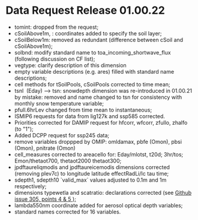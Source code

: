 <h1 class="title">Data Request Release 01.00.22</h1>

<div id="cog_post_body">
    <div id="cog_post_body">
        <ul>
	<li>
		tomint: dropped from the request;</li>
	<li>
		cSoilAbove1m, : coordinates added to specify the soil layer;</li>
	<li>
		cSoilBelow1m: removed as redundant (difference between cSoil and cSoilAbove1m);</li>
	<li>
		solbnd: modify standard name to toa_incoming_shortwave_flux (following discussion on CF list);</li>
	<li>
		vegtype: clarify description of this dimension</li>
	<li>
		empty variable descriptions (e.g. ares) filled with standard name descriptions;</li>
	<li>
		cell methods for tSoilPools, cSoilPools corrected to time mean;</li>
	<li>
		tsnl&nbsp; (Eday) --&gt; tsn: snowdepth dimension was re-introduced in 01.00.21 by mistake: removed and name changed to tsn for consistency with monthly snow temperature variable;</li>
	<li>
		pfull.6hrLev changed from time mean to instantaneous;</li>
	<li>
		ISMIP6 requests for data from lig127k and ssp585 corrected.</li>
	<li>
		Priorities corrected for DAMIP request for hfcorr, wfcorr, zfullo, zhalfo (to &quot;1&quot;);</li>
	<li>
		Added DCPP request for ssp245 data;</li>
	<li>
		remove variables droppped by OMIP: omldamax, pbfe (Omon), pbsi (Omon), pnitrate (Omon)</li>
	<li>
		cell_measures corrected to areacello for: Eday/mlotst, t20d; 3hr/tos; Emon/thetaot700, thetaot2000 thetaot300;</li>
	<li>
		jpdftaureliqmodis and jpdftaureicemodis dimensions corrected (removing plev7c) to longitude latitude effectRadLi/Ic tau time;</li>
	<li>
		sdepth1, sdepth10 `valid_max` values adjusted to 0.1m and 1m respectively;</li>
	<li>
		dimensions typewetla and scatratio: declarations corrected (see <a href="https://github.com/cmip6dr/CMIP6_DataRequest_VariableDefinitions/issues/305">Github issue 305, points 4 &amp; 5 );</a></li>
	<li>
		lambda550nm coordinate added for aerosol optical depth variables;</li>
	<li>
		standard names corrected for 16 variables.</li>
</ul>
</div> <!--// end div id=cog_post_body //-->
